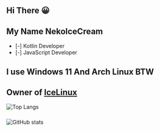 ###
## Hi There 😀
## My Name NekoIceCream

- [-] Kotlin Developer
- [-] JavaScript Developer

## I use Windows 11 And Arch Linux BTW

## Owner of [IceLinux](https://github.com/NekoIceTeam/IceLinux.git) 

![Top Langs](https://github-readme-stats.vercel.app/api/top-langs/?username=NekoIceCream&layout=compact&theme=radical)
###
![GitHub stats](https://github-readme-stats.vercel.app/api?username=NekoIceCream&show_icons=true&theme=radical)

